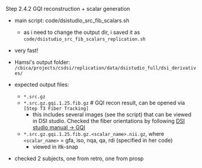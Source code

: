 Step 2.4.2 GQI reconstruction + scalar generation

- main script: code/dsistudio_src_fib_scalars.sh
    - as i need to change the output dir, i saved it as `code/dsistudio_src_fib_scalars_replication.sh`
- very fast!
- Hamsi's output folder: `/cbica/projects/csdsi/replication/data/dsistudio_full/dsi_derivatives/`
- expected output files:
    - `*.src.gz`
    - `*.src.gz.gqi.1.25.fib.gz`  # GQI recon result, can be opened via `[Step T3 Fiber Tracking]`
        - this includes several images (see the script) that can be viewed in DSI studio. Checked the fiber orientations by following [DSI studio manual -> GQI](https://dsi-studio.labsolver.org/doc/gui_t2.html)
    - `*.src.gz.gqi.1.25.fib.gz.<scalar_name>.nii.gz`, where `<scalar_name>` = gfa, iso, nqa, qa, rdi (specified in her code)
        - viewed in itk-snap

- checked 2 subjects, one from retro, one from prosp